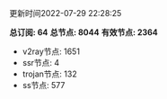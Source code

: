 更新时间2022-07-29 22:28:25

**总订阅: 64**
**总节点: 8044**
**有效节点: 2364**
- v2ray节点: 1651
- ssr节点: 4
- trojan节点: 132
- ss节点: 577
